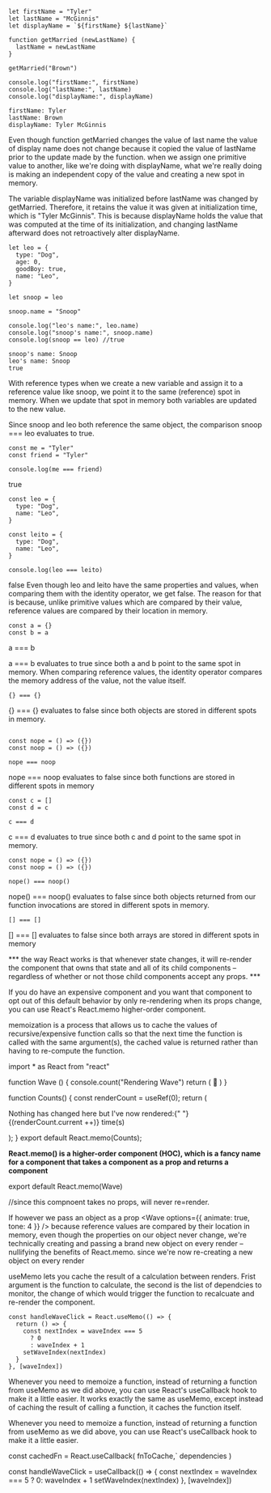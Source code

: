 ```
let firstName = "Tyler"
let lastName = "McGinnis"
let displayName = `${firstName} ${lastName}`

function getMarried (newLastName) {
  lastName = newLastName
}

getMarried("Brown")

console.log("firstName:", firstName)
console.log("lastName:", lastName)
console.log("displayName:", displayName)
```

```
firstName: Tyler
lastName: Brown
displayName: Tyler McGinnis
```

Even though function getMarried changes the value of last name the value of display name does not change because it copied the value of lastName
prior to the update made by the function. when we assign one primitive value to another, like we're doing with displayName, what we're really doing is making an independent copy of the value and creating a new spot in memory.

The variable displayName was initialized before lastName was changed by getMarried. Therefore, it retains the value it was given at initialization time, which is "Tyler McGinnis". This is because displayName holds the value that was computed at the time of its initialization, and changing lastName afterward does not retroactively alter displayName.


```
let leo = {
  type: "Dog",
  age: 0,
  goodBoy: true,
  name: "Leo",
}

let snoop = leo

snoop.name = "Snoop"

console.log("leo's name:", leo.name)
console.log("snoop's name:", snoop.name)
console.log(snoop == leo) //true

```


```
snoop's name: Snoop
leo's name: Snoop
true
```

With reference types when we create a new variable and assign it to a reference value like snoop, we point it to the same (reference) spot in memory. When we update that spot in memory both variables are updated to the new value.

Since snoop and leo both reference the same object, the comparison snoop === leo evaluates to true.


```
const me = "Tyler"
const friend = "Tyler"

console.log(me === friend)
```

true


```
const leo = {
  type: "Dog",
  name: "Leo",
}

const leito = {
  type: "Dog",
  name: "Leo",
}

console.log(leo === leito)
```

false
Even though leo and leito have the same properties and values, when comparing them with the identity operator, we get false.
The reason for that is because, unlike primitive values which are compared by their value,
reference values are compared by their location in memory.


```
const a = {}
const b = a
```

a === b

a === b evaluates to true since both a and b point to the same spot in memory. When comparing reference values, the identity operator compares the memory address of the value, not the value itself.

```
{} === {}
```

{} === {} evaluates to false since both objects are stored in different spots in memory.


```

const nope = () => ({})
const noop = () => ({})

nope === noop

```

nope === noop evaluates to false since both functions are stored in different spots in memory


```
const c = []
const d = c

c === d
```
c === d evaluates to true since both c and d point to the same spot in memory.


```
const nope = () => ({})
const noop = () => ({})

nope() === noop()
```

nope() === noop() evaluates to false since both objects returned from our function invocations are stored in different spots in memory.


```
[] === []

```
[] === [] evaluates to false since both arrays are stored in different spots in memory


*** the way React works is that whenever state changes, it will re-render the component that owns that state and all of its child components – regardless of whether or not those child components accept any props. ***

If you do have an expensive component and you want that component to opt out of this default behavior by only re-rendering when its props change, you can use React's React.memo higher-order component.

memoization is a process that allows us to cache the values of recursive/expensive function calls so that the next time the function is called with the same argument(s), the cached value is returned rather than having to re-compute the function.




import * as React from "react"

function Wave () {
  console.count("Rendering Wave")
  return (
    <span role="img" aria-label="hand waving">
      👋
    </span>
  )
}

function Counts() {
  const renderCount = useRef(0);
  return (
    <div className="mt-3">
      <p className="dark:text-white">
        Nothing has changed here but I've now rendered:{" "}
        <span className="dark:text-green-300 text-grey-900">
          {(renderCount.current ++)} time(s)
      </span>
      </p>
    </div>
  );
}
export default React.memo(Counts);

**React.memo() is a higher-order component (HOC), which is a fancy name for a component that takes a component as a prop and returns a component**


export default React.memo(Wave)

//since this compnoent takes no props, will never re=render.

If however we pass an object as a prop <Wave options={{ animate: true, tone: 4 }} />
because reference values are compared by their location in memory, even though the properties on our object never change, we're technically creating and passing a brand new object on every render – nullifying the benefits of React.memo. since we're now re-creating a new object on every render

useMemo lets you cache the result of a calculation between renders.
Frist argument is the function to calculate, the second is the list of dependcies to monitor, the change of which would trigger the function to recalcuate and re-render the component.

```
const handleWaveClick = React.useMemo(() => {
  return () => {
    const nextIndex = waveIndex === 5
      ? 0
      : waveIndex + 1
    setWaveIndex(nextIndex)
  }
}, [waveIndex])
```

Whenever you need to memoize a function, instead of returning a function from useMemo as we did above, you can use React's useCallback hook to make it a little easier. It works exactly the same as useMemo, except instead of caching the result of calling a function, it caches the function itself.


Whenever you need to memoize a function, instead of returning a function from useMemo as we did above, you can use React's useCallback hook to make it a little easier.


const cachedFn = React.useCallback(
  fnToCache,`
  dependencies
)

const handleWaveClick = useCallback(() => {
    const nextIndex = waveIndex === 5 ? 0: waveIndex + 1
    setWaveIndex(nextIndex)
}, [waveIndex])
